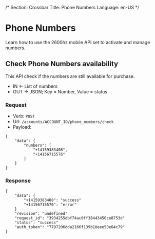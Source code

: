 /*
Section: Crossbar
Title: Phone Numbers
Language: en-US
*/

# Phone Numbers
Learn how to use the 2600hz mobile API set to activate and manage numbers.


## Check Phone Numbers availability

This API check if the numbers are still available for purchase.

- IN <- List of numbers
- OUT -> JSON; Key = Number, Value = status

### Request

- Verb: `POST`
- Url: `/accounts/ACCOUNT_ID/phone_numbers/check`
- Payload:
```
{
    "data": {
        "numbers": [
            "+14159383408",
            "+14156715576"
        ]
    }
}
```

### Response
```
{
    "data": {
        "+14159383408": "success"
        "+14156715576": "error"
    }
    "revision": "undefined"
    "request_id": "3934255dbf74ac0ff38443450ce8753d"
    "status": "success"
    "auth_token": "7797206dda2166f139b18eee58e64c79"
}
```

